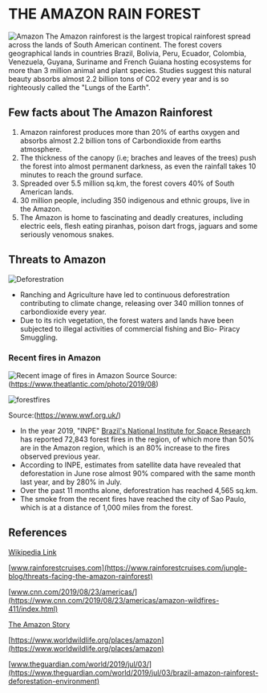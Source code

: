 # THE AMAZON RAIN FOREST
![Amazon](https://www.instagram.com/p/B1dzF04nxmJ/media/?size=l)
The Amazon rainforest is the largest tropical rainforest spread across the lands of South American continent. The forest covers geographical lands in countries Brazil, Bolivia, Peru, Ecuador, Colombia, Venezuela, Guyana, Suriname and French Guiana hosting ecosystems for more than 3 million animal and plant species. Studies suggest this natural beauty absorbs almost 2.2 billion tons of CO2 every year and is so righteously called the "Lungs of the Earth".

## Few facts about The Amazon Rainforest

1. Amazon rainforest produces more than 20% of earths oxygen and absorbs almost 2.2 billion tons of Carbondioxide from earths atmosphere.
1. The thickness of the canopy (i.e; braches and leaves of the trees) push the forest into almost permanent darkness, as even the rainfall takes 10 minutes to reach the ground surface. 
1. Spreaded over 5.5 million sq.km, the forest covers 40% of South American lands. 
1. 30 million people, including 350 indigenous and ethnic groups, live in the Amazon.
1. The Amazon is home to fascinating and deadly creatures, including electric eels, flesh eating piranhas, poison dart frogs, jaguars and some seriously venomous snakes.

## Threats to Amazon
![Deforestration](https://i.guim.co.uk/img/media/d75b73853a26f5eb6e6cfda3863fc16c70ab87a5/0_0_3000_1800/master/3000.jpg?width=620&quality=85&auto=format&fit=max&s=c0069251840127816b888b8ec78afc69)

- Ranching and Agriculture have led to continuous deforestration contributing to climate change, releasing over 340 million tonnes of carbondioxide every year. 
- Due to its rich vegetation, the forest waters and lands have been subjected to illegal activities of commercial fishing and Bio- Piracy Smuggling. 

### Recent fires in Amazon

![Recent image of fires in Amazon Source](https://cdn.theatlantic.com/assets/media/img/photo/2019/08/amazon/a03_1163753360/main_1200.jpg?1566839439)
Source:(https://www.theatlantic.com/photo/2019/08)

![forestfires](https://www.wwf.org.uk/sites/default/files/styles/hero_s/public/2019-08/Help%20the%20amazon%20rainforest.jpg?h=9e0e14f2&itok=6z-PY4NJ)

Source:(https://www.wwf.org.uk/)

- In the year 2019, "INPE"  [Brazil's National Institute for Space Research](https://edition.cnn.com/2019/08/21/americas/amazon-rainforest-fire-intl-hnk-trnd/index.html) has reported 72,843 forest fires in the region, of which more than 50% are in the Amazon region, which is an 80% increase to the fires observed previous year.
- According to INPE, estimates from satellite data have revealed that deforestation in June rose almost 90% compared with the same month last year, and by 280% in July.
- Over the past 11 months alone, deforestration has reached 4,565 sq.km.
- The smoke from the recent fires have reached the city of Sao Paulo, which is at a distance of 1,000 miles from the forest. 

## References
[Wikipedia Link](https://en.wikipedia.org/wiki/Amazon_rainforest)

[www.rainforestcruises.com](https://www.rainforestcruises.com/jungle-blog/threats-facing-the-amazon-rainforest)

[www.cnn.com/2019/08/23/americas/](https://www.cnn.com/2019/08/23/americas/amazon-wildfires-411/index.html)

[The Amazon Story](https://www.nytimes.com/2019/08/23/world/americas/amazon-fire-brazil-bolsonaro.html)

[https://www.worldwildlife.org/places/amazon](https://www.worldwildlife.org/places/amazon)

[www.theguardian.com/world/2019/jul/03/](https://www.theguardian.com/world/2019/jul/03/brazil-amazon-rainforest-deforestation-environment)
